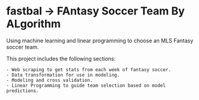 # fastbal -> FAntasy Soccer Team By ALgorithm
Using machine learning and linear programming to choose an MLS Fantasy soccer team.

This project includes the following sections:

    - Web scraping to get stats from each week of fantasy soccer.
    - Data transformation for use in modeling.
    - Modeling and cross validation.
    - Linear Programming to guide team selection based on model predictions.
